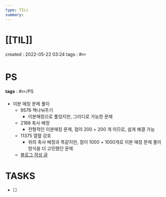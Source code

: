```yaml
---
type: TILs
summary: 
---
```


# [[TIL]]
created : 2022-05-22 03:24
tags : #✏️

# PS
**tags** : #✏️/PS
- 이분 매칭 문제 풀이
	- 9576 책나눠주기
		- 이분매칭으로 풀었지만, 그리디로 가능한 문제
	- 2188 축사 배정
		- 전형적인 이분매칭 문제, 점이 200 + 200 개 이므로, 쉽게 해결 가능
	- 11375 열혈 강호
		- 위의 축사 배정과 똑같지만, 점이 1000 + 1000개로 이분 매칭 문제 풀이 방식을 더 고민했던 문제
	- [블로그 작성 글](https://mintropy.tistory.com/60)


# TASKS
- [ ] 
